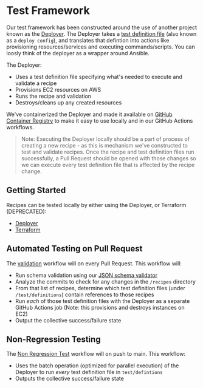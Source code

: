 # Test Framework

Our test framework has been constructed around the use of another project
known as the [Deployer](https://github.com/newrelic/demo-deployer). The Deployer
takes a [test definition file](https://github.com/newrelic/demo-deployer/tree/main/documentation/deploy_config)
(also known as a `deploy config`), and translates that defintion into actions
like provisioning resources/services and executing commands/scripts. You can loosly think
of the deployer as a wrapper around Ansible.

The Deployer:

* Uses a test definition file specifying what's needed to execute and validate a recipe
* Provisions EC2 resources on AWS
* Runs the recipe and validation
* Destroys/cleans up any created resources

We've containerized the Deployer and made it available on
[GitHub Container Registry](https://github.com/orgs/newrelic/packages/container/package/deployer)
to make it easy to use locally and in our GitHub Actions workflows.

>Note: Executing the Deployer locally should be a part of process of creating a new
>recipe - as this is mechanism we've constructed to test and validate recipes.
>Once the recipe and test definition files run successfully, a Pull Request
>should be opened with those changes so we can execute every test definition
>file that is affected by the recipe change.

## Getting Started

Recipes can be tested locally by either using the Deployer, or Terraform (DEPRECATED):

* [Deployer](./deployer.md)
* [Terraform](./terraform.md)

## Automated Testing on Pull Request

The [validation](../.github/workflows/validation.yaml) workflow will on every Pull Request. This workflow will:

* Run schema validation using our [JSON schema validator](../../validator/README.md)
* Analyze the commits to check for any changes in the `/recipes` directory
* From that list of recipes, determine which test definition files (under `/test/definitions`) contain references to those recipes
* Run _each_ of those test definition files with the Deployer as a separate GitHub Actions job (Note: this provisions and destroys instances on EC2)
* Output the collective success/failure state

## Non-Regression Testing

The [Non Regression Test](../.github/workflows/nonregression.yaml) workflow will on push to main. This workflow:

* Uses the batch operation (optimized for parallel execution) of the Deployer to run _every_ test definition file in `test/defintions`
* Outputs the collective success/failure state
